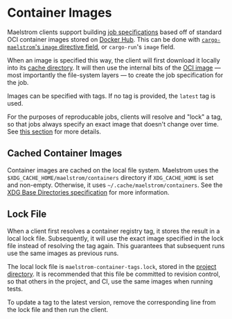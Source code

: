 # Container Images

Maelstrom clients support building [job specifications](spec.md) based off of
standard OCI container images stored on [Docker Hub](https://hub.docker.com).
This can be done with [`cargo-maelstrom`'s `image` directive
field](cargo-maelstrom/spec/fields.md#image), or `cargo-run`'s `image` field.

When an image is specified this way, the client will first download it locally
into its [cache directory](#cached-container-images). It will then use the
internal bits of the [OCI image](https://github.com/opencontainers/image-spec)
&mdash; most importantly the file-system layers &mdash; to create the job
specification for the job.

Images can be specified with tags. If no tag is provided, the `latest` tag is
used.

For the purposes of reproducable jobs, clients will resolve and "lock" a tag,
so that jobs always specify an exact image that doesn't change over time. See
[this section](#lock-file) for more details.

## Cached Container Images

Container images are cached on the local file system. Maelstrom uses the
`$XDG_CACHE_HOME/maelstrom/containers` directory if `XDG_CACHE_HOME` is set and
non-empty. Otherwise, it uses `~/.cache/maelstrom/containers`. See the [XDG Base
Directories
specification](https://specifications.freedesktop.org/basedir-spec/basedir-spec-latest.html)
for more information.

## Lock File

When a client first resolves a container registry tag, it stores the result in
a local lock file. Subsequently, it will use the exact image specified in the
lock file instead of resolving the tag again. This guarantees that subsequent
runs use the same images as previous runs.

The local lock file is `maelstrom-container-tags.lock`, stored in the [project
directory](project_dir.md). It is recommended that this file be committed to
revision control, so that others in the project, and CI, use the same images
when running tests.

To update a tag to the latest version, remove the corresponding line from the
lock file and then run the client.

